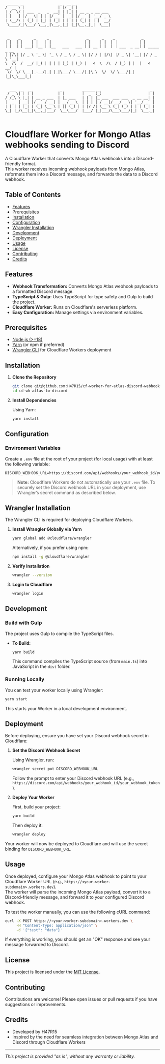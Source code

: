 ```ASCII
 _____ _                 _  __ _                                            
/  __ \ |               | |/ _| |                                           
| /  \/ | ___  _   _  __| | |_| | __ _ _ __ ___                             
| |   | |/ _ \| | | |/ _` |  _| |/ _` | '__/ _ \                            
| \__/\ | (_) | |_| | (_| | | | | (_| | | |  __/                            
 \____/_|\___/ \__,_|\__,_|_| |_|\__,_|_|  \___|                            
                                                                            
                                                                            
 _    _      _     _                 _      _    _            _             
| |  | |    | |   | |               | |    | |  | |          | |            
| |  | | ___| |__ | |__   ___   ___ | | __ | |  | | ___  _ __| | _____ _ __ 
| |/\| |/ _ \ '_ \| '_ \ / _ \ / _ \| |/ / | |/\| |/ _ \| '__| |/ / _ \ '__|
\  /\  /  __/ |_) | | | | (_) | (_) |   <  \  /\  / (_) | |  |   <  __/ |   
 \/  \/ \___|_.__/|_| |_|\___/ \___/|_|\_\  \/  \/ \___/|_|  |_|\_\___|_|   
                                                                            
                                                                            
  ___  _   _             _         ______ _                       _         
 / _ \| | | |           | |        |  _  (_)                     | |        
/ /_\ \ |_| | __ _ ___  | |_ ___   | | | |_ ___  ___ ___  _ __ __| |        
|  _  | __| |/ _` / __| | __/ _ \  | | | | / __|/ __/ _ \| '__/ _` |        
| | | | |_| | (_| \__ \ | || (_) | | |/ /| \__ \ (_| (_) | | | (_| |        
\_| |_/\__|_|\__,_|___/  \__\___/  |___/ |_|___/\___\___/|_|  \__,_|        
                                                                            
```
# Cloudflare Worker for Mongo Atlas webhooks sending to Discord

A Cloudflare Worker that converts Mongo Atlas webhooks into a Discord-friendly format.  
This worker receives incoming webhook payloads from Mongo Atlas, reformats them into a Discord message, and forwards the data to a Discord webhook.

## Table of Contents

- [Features](#features)
- [Prerequisites](#prerequisites)
- [Installation](#installation)
- [Configuration](#configuration)
- [Wrangler Installation](#wrangler-installation)
- [Development](#development)
- [Deployment](#deployment)
- [Usage](#usage)
- [License](#license)
- [Contributing](#contributing)
- [Credits](#credits)

## Features

- **Webhook Transformation:** Converts Mongo Atlas webhook payloads to a formatted Discord message.
- **TypeScript & Gulp:** Uses TypeScript for type safety and Gulp to build the project.
- **Cloudflare Worker:** Runs on Cloudflare's serverless platform.
- **Easy Configuration:** Manage settings via environment variables.

## Prerequisites

- [Node.js (>=18)](https://nodejs.org/)
- [Yarn](https://classic.yarnpkg.com/en/) (or npm if preferred)
- [Wrangler CLI](https://developers.cloudflare.com/workers/wrangler/) for Cloudflare Workers deployment

## Installation

1. **Clone the Repository**

   ```bash
   git clone git@github.com:H47R15/cf-worker-for-atlas-discord-webhooks.git
   cd cd-wh-atlas-to-discord
   ```

2. **Install Dependencies**

   Using Yarn:

   ```bash
   yarn install
   ```

## Configuration

### Environment Variables

Create a `.env` file at the root of your project (for local usage) with at least the following variable:

```dotenv
DISCORD_WEBHOOK_URL=https://discord.com/api/webhooks/your_webhook_id/your_webhook_token
```

> **Note:** Cloudflare Workers do not automatically use your `.env` file. To securely set the Discord webhook URL in your deployment, use Wrangler’s secret command as described below.

## Wrangler Installation

The Wrangler CLI is required for deploying Cloudflare Workers.

1. **Install Wrangler Globally via Yarn**

   ```bash
   yarn global add @cloudflare/wrangler
   ```

   Alternatively, if you prefer using npm:

   ```bash
   npm install -g @cloudflare/wrangler
   ```

2. **Verify Installation**

   ```bash
   wrangler --version
   ```

3. **Login to Cloudflare**

   ```bash
   wrangler login
   ```

## Development

### Build with Gulp

The project uses Gulp to compile the TypeScript files.

- **To Build:**

  ```bash
  yarn build
  ```

  This command compiles the TypeScript source (from `main.ts`) into JavaScript in the `dist` folder.

### Running Locally

You can test your worker locally using Wrangler:

```bash
yarn start
```

This starts your Worker in a local development environment.

## Deployment

Before deploying, ensure you have set your Discord webhook secret in Cloudflare:

1. **Set the Discord Webhook Secret**

   Using Wrangler, run:
   
   ```bash
   wrangler secret put DISCORD_WEBHOOK_URL
   ```
   
   Follow the prompt to enter your Discord webhook URL (e.g., `https://discord.com/api/webhooks/your_webhook_id/your_webhook_token`).

2. **Deploy Your Worker**

   First, build your project:

   ```bash
   yarn build
   ```

   Then deploy it:

   ```bash
   wrangler deploy
   ```

Your worker will now be deployed to Cloudflare and will use the secret binding for `DISCORD_WEBHOOK_URL`.

## Usage

Once deployed, configure your Mongo Atlas webhook to point to your Cloudflare Worker URL (e.g., `https://<your-worker-subdomain>.workers.dev`).  
The worker will parse the incoming Mongo Atlas payload, convert it to a Discord-friendly message, and forward it to your configured Discord webhook.

To test the worker manually, you can use the following cURL command:

```bash
curl -X POST https://<your-worker-subdomain>.workers.dev \
     -H "Content-Type: application/json" \
     -d '{"test": "data"}'
```

If everything is working, you should get an "OK" response and see your message forwarded to Discord.

## License

This project is licensed under the [MIT License](LICENSE).

## Contributing

Contributions are welcome! Please open issues or pull requests if you have suggestions or improvements.

## Credits

- Developed by H47R15
- Inspired by the need for seamless integration between Mongo Atlas and Discord through Cloudflare Workers

---

*This project is provided "as is", without any warranty or liability.*